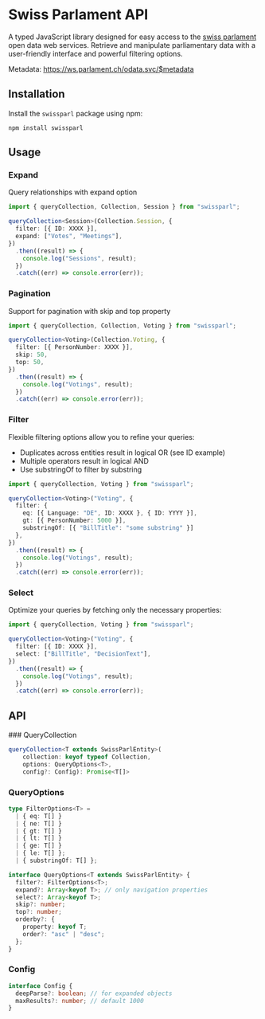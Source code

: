 # Swiss Parlament API

A typed JavaScript library designed for easy access to the [swiss parlament](https://www.parlament.ch)  open data web services. Retrieve and manipulate parliamentary data with a user-friendly interface and powerful filtering options.

Metadata: https://ws.parlament.ch/odata.svc/$metadata

## Installation

Install the `swissparl` package using npm:

`npm install swissparl`

## Usage

### Expand 

Query relationships with expand option

```typescript
import { queryCollection, Collection, Session } from "swissparl";

queryCollection<Session>(Collection.Session, {
  filter: [{ ID: XXXX }],
  expand: ["Votes", "Meetings"],
})
  .then((result) => {
    console.log("Sessions", result);
  })
  .catch((err) => console.error(err));
```

### Pagination

Support for pagination with skip and top property

```typescript
import { queryCollection, Collection, Voting } from "swissparl";

queryCollection<Voting>(Collection.Voting, {
  filter: [{ PersonNumber: XXXX }],
  skip: 50,
  top: 50,
})
  .then((result) => {
    console.log("Votings", result);
  })
  .catch((err) => console.error(err));
```

### Filter

Flexible filtering options allow you to refine your queries:

- Duplicates across entities result in logical OR (see ID example)
- Multiple operators result in logical AND
- Use substringOf to filter by substring

```typescript
import { queryCollection, Voting } from "swissparl";

queryCollection<Voting>("Voting", {
  filter: {
    eq: [{ Language: "DE", ID: XXXX }, { ID: YYYY }],
    gt: [{ PersonNumber: 5000 }],
    substringOf: [{ "BillTitle": "some substring" }]
  },
})
  .then((result) => {
    console.log("Votings", result);
  })
  .catch((err) => console.error(err));
```

### Select

Optimize your queries by fetching only the necessary properties:

```typescript
import { queryCollection, Voting } from "swissparl";

queryCollection<Voting>("Voting", {
  filter: [{ ID: XXXX }],
  select: ["BillTitle", "DecisionText"],
})
  .then((result) => {
    console.log("Votings", result);
  })
  .catch((err) => console.error(err));
```

## API

### QueryCollection

```typescript
queryCollection<T extends SwissParlEntity>(
    collection: keyof typeof Collection,
    options: QueryOptions<T>,
    config?: Config): Promise<T[]>
```

### QueryOptions

```typescript
type FilterOptions<T> =
  | { eq: T[] }
  | { ne: T[] }
  | { gt: T[] }
  | { lt: T[] }
  | { ge: T[] }
  | { le: T[] };
  | { substringOf: T[] };

interface QueryOptions<T extends SwissParlEntity> {
  filter?: FilterOptions<T>;
  expand?: Array<keyof T>; // only navigation properties
  select?: Array<keyof T>;
  skip?: number;
  top?: number;
  orderby?: {
    property: keyof T;
    order?: "asc" | "desc";
  };
}
```

### Config

```typescript
interface Config {
  deepParse?: boolean; // for expanded objects
  maxResults?: number; // default 1000
}
```
